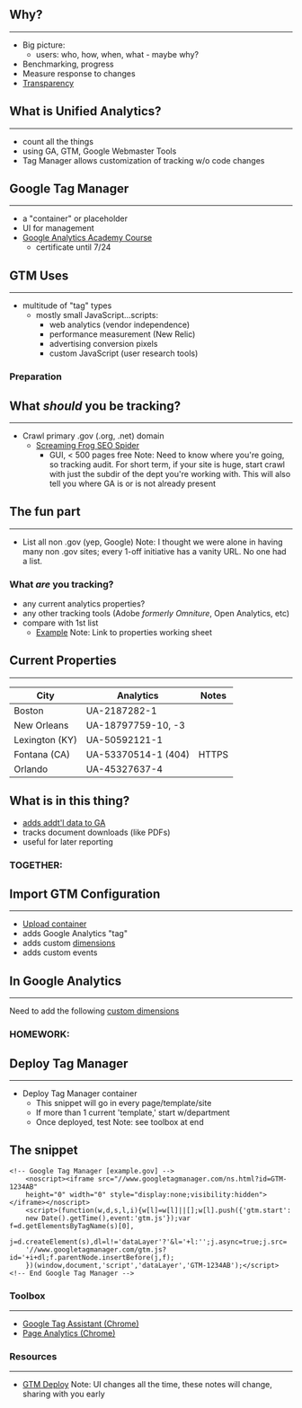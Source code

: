 
## Why?
---
- Big picture: 
	- users: who, how, when, what - maybe why?
- Benchmarking, progress
- Measure response to changes
- [Transparency](http://analytics.phila.gov)



## What is Unified Analytics?
---
- count all the things
- using GA, GTM, Google Webmaster Tools
- Tag Manager allows customization of tracking w/o code changes



## Google Tag Manager
---
- a "container" or placeholder
- UI for management
- [Google Analytics Academy Course](https://analyticsacademy.withgoogle.com/course05/preview)
	- certificate until 7/24



## GTM Uses
---
- multitude of "tag" types
	- mostly small JavaScript...scripts:
		- web analytics (vendor independence)
		- performance measurement (New Relic)
		- advertising conversion pixels
		- custom JavaScript (user research tools)



### Preparation
## What *should* you be tracking?
---
- Crawl primary .gov (.org, .net) domain
	- [Screaming Frog SEO Spider](http://www.screamingfrog.co.uk/seo-spider/)
		- GUI, < 500 pages free
Note: Need to know where you're going, so tracking audit. For short term, if your site is huge, start crawl with just the subdir of the dept you're working with. This will also tell you where GA is or is not already present




## The fun part
---
- List all non .gov (yep, Google)
Note: I thought we were alone in having many non .gov sites; every 1-off initiative has a vanity URL. No one had a list.



<!-- .slide: <iframe data-src="http://hakim.se"></iframe> -->
### What *are* you tracking?
- any current analytics properties?
- any other tracking tools (Adobe _formerly Omniture_, Open Analytics, etc)
- compare with 1st list
	- [Example](https://pulse.cio.gov/analytics/domains/)
Note: Link to properties working sheet 



## Current Properties
---
City | Analytics | Notes
------ | -------- | -------- 
Boston | UA-2187282-1 | 
New Orleans | UA-18797759-10, -3  | 
Lexington (KY) | UA-50592121-1 | 
Fontana (CA) | UA-53370514-1 (404) | HTTPS
Orlando | UA-45327637-4 | 



## What is in this thing?
- [adds addt'l data to GA](http://www.simoahava.com/analytics/improve-data-collection-with-four-custom-dimensions/)
- tracks document downloads (like PDFs)
- useful for later reporting




### TOGETHER:
## Import GTM Configuration 
---
- [Upload container](https://raw.githubusercontent.com/laurenancona/analytics-cfa/gh-pages/unified-analytics.json)
- adds Google Analytics "tag"
- adds custom [dimensions](https://support.google.com/analytics/answer/1033861?hl=en)
- adds custom events
	


## In Google Analytics
---
Need to add the following [custom dimensions](img/custom-dimension.gif)



### HOMEWORK:
## Deploy Tag Manager
---
- Deploy Tag Manager container
	- This snippet will go in every page/template/site
	- If more than 1 current 'template,' start w/department
	- Once deployed, test
Note: see toolbox at end



## The snippet
	<!-- Google Tag Manager [example.gov] -->
		<noscript><iframe src="//www.googletagmanager.com/ns.html?id=GTM-1234AB"
		height="0" width="0" style="display:none;visibility:hidden"></iframe></noscript>
		<script>(function(w,d,s,l,i){w[l]=w[l]||[];w[l].push({'gtm.start':
		new Date().getTime(),event:'gtm.js'});var f=d.getElementsByTagName(s)[0],
		j=d.createElement(s),dl=l!='dataLayer'?'&l='+l:'';j.async=true;j.src=
		'//www.googletagmanager.com/gtm.js?id='+i+dl;f.parentNode.insertBefore(j,f);
		})(window,document,'script','dataLayer','GTM-1234AB');</script>
	<!-- End Google Tag Manager -->



### Toolbox
---
- [Google Tag Assistant (Chrome)](https://chrome.google.com/webstore/detail/tag-assistant-by-google/kejbdjndbnbjgmefkgdddjlbokphdefk?hl=en)
- [Page Analytics (Chrome)](https://chrome.google.com/webstore/detail/page-analytics-by-google/fnbdnhhicmebfgdgglcdacdapkcihcoh)




### Resources
---
- [GTM Deploy](https://github.com/laurenancona/unified-analytics/blob/gh-pages/deploy-tag-manager.md)
Note: UI changes all the time, these notes will change, sharing with you early

